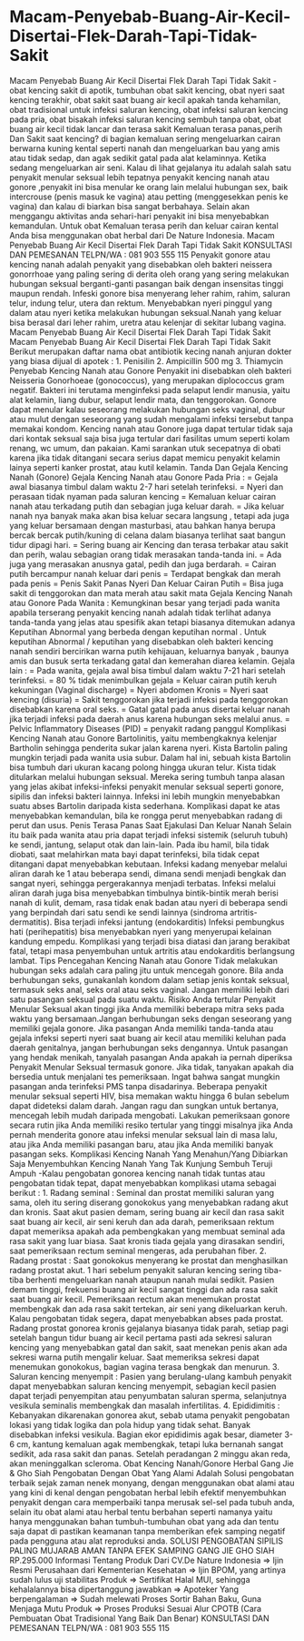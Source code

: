 # Macam-Penyebab-Buang-Air-Kecil-Disertai-Flek-Darah-Tapi-Tidak-Sakit
Macam Penyebab Buang Air Kecil Disertai Flek Darah Tapi Tidak Sakit - obat kencing sakit di apotik, tumbuhan obat sakit kencing, obat nyeri saat kencing terakhir, obat sakit saat buang air kecil apakah tanda kehamilan, obat tradisional untuk infeksi saluran kencing, obat infeksi saluran kencing pada pria, obat bisakah infeksi saluran kencing sembuh tanpa obat, obat buang air kecil tidak lancar dan terasa sakit    Kemaluan terasa panas,perih Dan Sakit saat kencing? di bagian kemaluan sering mengeluarkan cairan berwarna kuning kental seperti nanah dan mengeluarkan bau yang amis atau tidak sedap, dan agak sedikit gatal pada alat kelaminnya. Ketika sedang mengeluarkan air seni. Kalau di lihat gejalanya itu adalah salah satu penyakit menular seksual lebih tepatnya penyakit kencing nanah atau gonore ,penyakit ini bisa menular ke orang lain melalui hubungan sex, baik intercrouse (penis masuk ke vagina) atau petting (menggesekkan penis ke vagina) dan kalau di biarkan bisa sangat berbahaya. Selain akan menggangu aktivitas anda sehari-hari penyakit ini bisa menyebabkan kemandulan. Untuk obat Kemaluan terasa perih dan keluar cairan kental Anda bisa menggunakan obat herbal dari De Nature Indonesia.  Macam Penyebab Buang Air Kecil Disertai Flek Darah Tapi Tidak Sakit    KONSULTASI DAN PEMESANAN  TELPN/WA : 081 903 555 115    Penyakit gonore atau kencing nanah adalah penyakit yang disebabkan oleh bakteri neissera gonorrhoae yang paling sering di derita oleh orang yang sering melakukan hubungan seksual berganti-ganti pasangan baik dengan insensitas tinggi maupun rendah. Infeski gonore bisa menyerang leher rahim, rahim, saluran telur, indung telur, utera dan rektum. Menyebabkan nyeri pinggul yang dalam atau nyeri ketika melakukan hubungan seksual.Nanah yang keluar bisa berasal dari leher rahim, uretra atau kelenjar di sekitar lubang vagina. Macam Penyebab Buang Air Kecil Disertai Flek Darah Tapi Tidak Sakit    Macam Penyebab Buang Air Kecil Disertai Flek Darah Tapi Tidak Sakit Berikut merupakan daftar nama obat antibiotik kecing nanah anjuran dokter yang biasa dijual di apotek :  1. Penisilin 2. Ampicillin 500 mg 3. Thiamycin   Penyebab Kencing Nanah atau Gonore   Penyakit ini disebabkan oleh bakteri Neisseria Gonorhoeae (gonococcus), yang merupakan diplococcus gram negatif. Bakteri ini terutama menginfeksi pada selaput lendir manusia, yaitu alat kelamin, liang dubur, selaput lendir mata, dan tenggorokan. Gonore dapat menular kalau seseorang melakukan hubungan seks vaginal, dubur atau mulut dengan seseorang yang sudah mengalami infeksi tersebut tanpa memakai kondom.  Kencing nanah atau Gonore juga dapat tertular tidak saja dari kontak seksual saja bisa juga tertular dari fasilitas umum seperti kolam renang, wc umum, dan pakaian. Kami sarankan utuk secepatnya di obati karena jika tidak ditangani secara serius dapat memicu penyakit kelamin lainya seperti kanker prostat, atau kutil kelamin.  Tanda Dan Gejala Kencing Nanah (Gonore)  Gejala Kencing Nanah atau Gonore Pada Pria :  = Gejala awal biasanya timbul dalam waktu 2-7 hari setelah terinfeksi. = Nyeri dan perasaan tidak nyaman pada saluran kencing = Kemaluan keluar cairan nanah atau terkadang putih dan sebagian juga keluar darah. = Jika keluar nanah nya banyak maka akan bisa keluar secara langsung , tetapi ada juga yang keluar bersamaan dengan masturbasi, atau bahkan hanya berupa bercak bercak putih/kuning di celana dalam biasanya terlihat saat bangun tidur dipagi hari. = Sering buang air Kencing dan terasa terbakar atau sakit dan perih, walau sebagian orang tidak merasakan tanda-tanda ini. = Ada juga yang merasakan anusnya gatal, pedih dan juga berdarah. = Cairan putih bercampur nanah keluar dari penis = Terdapat bengkak dan merah pada penis = Penis Sakit Panas Nyeri Dan Keluar Cairan Putih = Bisa juga sakit di tenggorokan dan mata merah atau sakit mata   Gejala Kencing Nanah atau Gonore Pada Wanita :  Kemungkinan besar yang terjadi pada wanita apabila terserang penyakit kencing nanah adalah tidak terlihat adanya tanda-tanda yang jelas atau spesifik akan tetapi biasanya ditemukan adanya Keputihan Abnormal yang berbeda dengan keputihan normal . Untuk keputihan Abnormal / keputihan yang disebabkan oleh bakteri kencing nanah sendiri bercirikan warna putih kehijauan, keluarnya banyak , baunya amis dan busuk serta terkadang gatal dan kemerahan diarea kelamin.  Gejala lain :  = Pada wanita, gejala awal bisa timbul dalam waktu 7-21 hari setelah terinfeksi. = 80 % tidak menimbulkan gejala = Keluar cairan putih keruh kekuningan (Vaginal discharge) = Nyeri abdomen Kronis = Nyeri saat kencing (disuria) = Sakit tenggorokan jika terjadi infeksi pada tenggorokan disebabkan karena oral seks. = Gatal gatal pada anus disertai keluar nanah jika terjadi infeksi pada daerah anus karena hubungan seks melalui anus. = Pelvic Inflammatory Diseases (PID) = penyakit radang panggul   Komplikasi Kencing Nanah atau Gonore  Bartolinitis, yaitu membengkaknya kelenjar Bartholin sehingga penderita sukar jalan karena nyeri. Kista Bartolin paling mungkin terjadi pada wanita usia subur. Dalam hal ini, sebuah kista Bartolin bisa tumbuh dari ukuran kacang polong hingga ukuran telur. Kista tidak ditularkan melalui hubungan seksual. Mereka sering tumbuh tanpa alasan yang jelas akibat infeksi-infeksi penyakit menular seksual seperti gonore, sipilis dan infeksi bakteri lainnya. Infeksi ini lebih mungkin menyebabkan suatu abses Bartolin daripada kista sederhana.  Komplikasi dapat ke atas menyebabkan kemandulan, bila ke rongga perut menyebabkan radang di perut dan usus. Penis Terasa Panas Saat Ejakulasi Dan Keluar Nanah Selain itu baik pada wanita atau pria dapat terjadi infeksi sistemik (seluruh tubuh) ke sendi, jantung, selaput otak dan lain-lain.  Pada ibu hamil, bila tidak diobati, saat melahirkan mata bayi dapat terinfeksi, bila tidak cepat ditangani dapat menyebabkan kebutaan.  Infeksi kadang menyebar melalui aliran darah ke 1 atau beberapa sendi, dimana sendi menjadi bengkak dan sangat nyeri, sehingga pergerakannya menjadi terbatas.  Infeksi melalui aliran darah juga bisa menyebabkan timbulnya bintik-bintik merah berisi nanah di kulit, demam, rasa tidak enak badan atau nyeri di beberapa sendi yang berpindah dari satu sendi ke sendi lainnya (sindroma artritis-dermatitis). Bisa terjadi infeksi jantung (endokarditis) Infeksi pembungkus hati (perihepatitis) bisa menyebabkan nyeri yang menyerupai kelainan kandung empedu.  Komplikasi yang terjadi bisa diatasi dan jarang berakibat fatal, tetapi masa penyembuhan untuk artritis atau endokarditis berlangsung lambat.    Tips Pencegahan Kencing Nanah atau Gonore  Tidak melakukan hubungan seks adalah cara paling jitu untuk mencegah gonore. Bila anda berhubungan seks, gunakanlah kondom dalam setiap jenis kontak seksual, termasuk seks anal, seks oral atau seks vaginal.  Jangan memiliki lebih dari satu pasangan seksual pada suatu waktu. Risiko Anda tertular Penyakit Menular Seksual akan tinggi jika Anda memiliki beberapa mitra seks pada waktu yang bersamaan.Jangan berhubungan seks dengan seseorang yang memiliki gejala gonore. Jika pasangan Anda memiliki tanda-tanda atau gejala infeksi seperti nyeri saat buang air kecil atau memiliki keluhan pada daerah genitalnya, jangan berhubungan seks dengannya.  Untuk pasangan yang hendak menikah, tanyalah pasangan Anda apakah ia pernah diperiksa Penyakit Menular Seksual termasuk gonore. Jika tidak, tanyakan apakah dia bersedia untuk menjalani tes pemeriksaan. Ingat bahwa sangat mungkin pasangan anda terinfeksi PMS tanpa disadarinya. Beberapa penyakit menular seksual seperti HIV, bisa memakan waktu hingga 6 bulan sebelum dapat dideteksi dalam darah. Jangan ragu dan sungkan untuk bertanya, mencegah lebih mudah daripada mengobati.  Lakukan pemeriksaan gonore secara rutin jika Anda memiliki resiko tertular yang tinggi misalnya jika Anda pernah menderita gonore atau infeksi menular seksual lain di masa lalu, atau jika Anda memiliki pasangan baru, atau jika Anda memiliki banyak pasangan seks.  Komplikasi Kencing Nanah Yang Menahun/Yang Dibiarkan Saja  Menyembuhkan Kencing Nanah Yang Tak Kunjung Sembuh Teruji Ampuh -Kalau pengobatan gonorea kencing nanah tidak tuntas atau pengobatan tidak tepat, dapat menyebabkan komplikasi utama sebagai berikut :  1. Radang seminal : Seminal dan prostat memiliki saluran yang sama, oleh itu sering diserang gonokokus yang menyebabkan radang akut dan kronis. Saat akut pasien demam, sering buang air kecil dan rasa sakit saat buang air kecil, air seni keruh dan ada darah, pemeriksaan rektum dapat memeriksa apakah ada pembengkakan yang membuat seminal ada rasa sakit yang luar biasa. Saat kronis tiada gejala yang dirasakan sendiri, saat pemeriksaan rectum seminal mengeras, ada perubahan fiber.  2. Radang prostat : Saat gonokokus menyerang ke prostat dan menghasilkan radang prostat akut. 1 hari sebelum penyakit saluran kencing sering tiba-tiba berhenti mengeluarkan nanah ataupun nanah mulai sedikit. Pasien demam tinggi, frekuensi buang air kecil sangat tinggi dan ada rasa sakit saat buang air kecil. Pemeriksaan rectum akan menemukan prostat membengkak dan ada rasa sakit tertekan, air seni yang dikeluarkan keruh. Kalau pengobatan tidak segera, dapat menyebabkan abses pada prostat. Radang prostat gonorea kronis gejalanya biasanya tidak parah, setiap pagi setelah bangun tidur buang air kecil pertama pasti ada sekresi saluran kencing yang menyebabkan gatal dan sakit, saat menekan penis akan ada sekresi warna putih mengalir keluar. Saat memeriksa sekresi dapat menemukan gonokokus, bagian vagina terasa bengkak dan menurun.  3. Saluran kencing menyempit : Pasien yang berulang-ulang kambuh penyakit dapat menyebabkan saluran kencing menyempit, sebagian kecil pasien dapat terjadi penyempitan atau penyumbatan saluran sperma, selanjutnya vesikula seminalis membengkak dan masalah infertilitas.  4. Epididimitis : Kebanyakan dikarenakan gonorea akut, sebab utama penyakit pengobatan lokasi yang tidak logika dan pola hidup yang tidak sehat. Banyak disebabkan infeksi vesikula. Bagian ekor epididimis agak besar, diameter 3-6 cm, kantung kemaluan agak membengkak, tetapi luka bernanah sangat sedikit, ada rasa sakit dan panas. Setelah peradangan 2 minggu akan reda, akan meninggalkan scleroma. Obat Kencing Nanah/Gonore Herbal Gang Jie &amp; Gho Siah  Pengobatan Dengan Obat Yang Alami Adalah Solusi pengobatan terbaik sejak zaman nenek monyang, dengan menggunakan obat alami atau yang kini di kenal dengan pengobatan herbal lebih efektif menyembuhkan penyakit dengan cara memperbaiki tanpa merusak sel-sel pada tubuh anda, selain itu obat alami atau herbal tentu berbahan seperti namanya yaitu hanya menggunakan bahan tumbuh-tumbuhan obat yang ada dan tentu saja dapat di pastikan keamanan tanpa memberikan efek samping negatif pada pengguna atau alat reproduksi anda.  SOLUSI PENGOBATAN SIPILIS PALING MUJARAB AMAN TANPA EFEK SAMPING  GANG JIE GHO SIAH RP.295.000   Informasi Tentang Produk Dari CV.De Nature Indonesia  => Ijin Resmi Perusahaan dari Kementerian Kesehatan => Ijin BPOM, yang artinya sudah lulus uji stabilitas Produk => Sertifikat Halal MUI, sehingga kehalalannya bisa dipertanggung jawabkan => Apoteker Yang berpengalaman => Sudah melewati Proses Sortir Bahan Baku, Guna Menjaga Mutu Produk => Proses Produksi Sesuai Alur CPOTB (Cara Pembuatan Obat Tradisional Yang Baik Dan Benar)  KONSULTASI DAN PEMESANAN  TELPN/WA : 081 903 555 115
